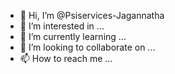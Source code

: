 - 👋 Hi, I’m @Psiservices-Jagannatha
- 👀 I’m interested in ...
- 🌱 I’m currently learning ...
- 💞️ I’m looking to collaborate on ...
- 📫 How to reach me ...

<!---
Psiservices-Jagannatha/Psiservices-Jagannatha is a ✨ special ✨ repository because its `README.md` (this file) appears on your GitHub profile.
You can click the Preview link to take a look at your changes.
--->
